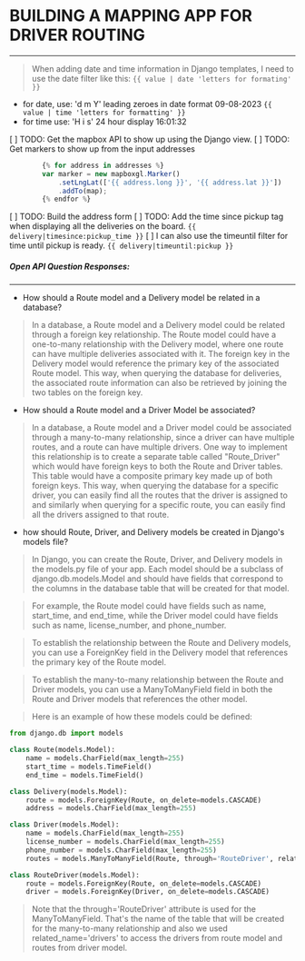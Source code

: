# BUILDING A MAPPING APP FOR DRIVER ROUTING

---

> When adding date and time information in Django templates, I need to use the date filter like this:
> `{{ value | date 'letters for formating' }}`

- for date, use: 'd m Y' leading zeroes in date format 09-08-2023
  `{{ value | time 'letters for formatting' }}`
- for time use: 'H i s' 24 hour display 16:01:32

[ ] TODO: Get the mapbox API to show up using the Django view.
[ ] TODO: Get markers to show up from the input addresses

```javascript
        {% for address in addresses %}
        var marker = new mapboxgl.Marker()
            .setLngLat(['{{ address.long }}', '{{ address.lat }}'])
            .addTo(map);
        {% endfor %}
```

[ ] TODO: Build the address form
[ ] TODO: Add the time since pickup tag when displaying all the deliveries on the board. `{{ delivery|timesince:pickup_time }}`
[ ] I can also use the timeuntil filter for time until pickup is ready. `{{ delivery|timeuntil:pickup }}`

##### Open API Question Responses:

---

- How should a Route model and a Delivery model be related in a database?

> In a database, a Route model and a Delivery model could be related through a foreign key relationship. The Route model could have a one-to-many relationship with the Delivery model, where one route can have multiple deliveries associated with it. The foreign key in the Delivery model would reference the primary key of the associated Route model. This way, when querying the database for deliveries, the associated route information can also be retrieved by joining the two tables on the foreign key.

- How should a Route model and a Driver Model be associated?

> In a database, a Route model and a Driver model could be associated through a many-to-many relationship, since a driver can have multiple routes, and a route can have multiple drivers. One way to implement this relationship is to create a separate table called "Route_Driver" which would have foreign keys to both the Route and Driver tables.
> This table would have a composite primary key made up of both foreign keys. This way, when querying the database for a specific driver, you can easily find all the routes that the driver is assigned to and similarly when querying for a specific route, you can easily find all the drivers assigned to that route.

- how should Route, Driver, and Delivery models be created in Django's models file?

> In Django, you can create the Route, Driver, and Delivery models in the models.py file of your app. Each model should be a subclass of django.db.models.Model and should have fields that correspond to the columns in the database table that will be created for that model.

> For example, the Route model could have fields such as name, start_time, and end_time, while the Driver model could have fields such as name, license_number, and phone_number.

> To establish the relationship between the Route and Delivery models, you can use a ForeignKey field in the Delivery model that references the primary key of the Route model.

> To establish the many-to-many relationship between the Route and Driver models, you can use a ManyToManyField field in both the Route and Driver models that references the other model.

> Here is an example of how these models could be defined:

```python
from django.db import models

class Route(models.Model):
    name = models.CharField(max_length=255)
    start_time = models.TimeField()
    end_time = models.TimeField()

class Delivery(models.Model):
    route = models.ForeignKey(Route, on_delete=models.CASCADE)
    address = models.CharField(max_length=255)

class Driver(models.Model):
    name = models.CharField(max_length=255)
    license_number = models.CharField(max_length=255)
    phone_number = models.CharField(max_length=255)
    routes = models.ManyToManyField(Route, through='RouteDriver', related_name='drivers')

class RouteDriver(models.Model):
    route = models.ForeignKey(Route, on_delete=models.CASCADE)
    driver = models.ForeignKey(Driver, on_delete=models.CASCADE)
```

> Note that the through='RouteDriver' attribute is used for the ManyToManyField. That's the name of the table that will be created for the many-to-many relationship and also we used related_name='drivers' to access the drivers from route model and routes from driver model.
